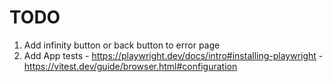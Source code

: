 # TODO

1. Add infinity button or back button to error page
1. Add App tests - https://playwright.dev/docs/intro#installing-playwright - https://vitest.dev/guide/browser.html#configuration